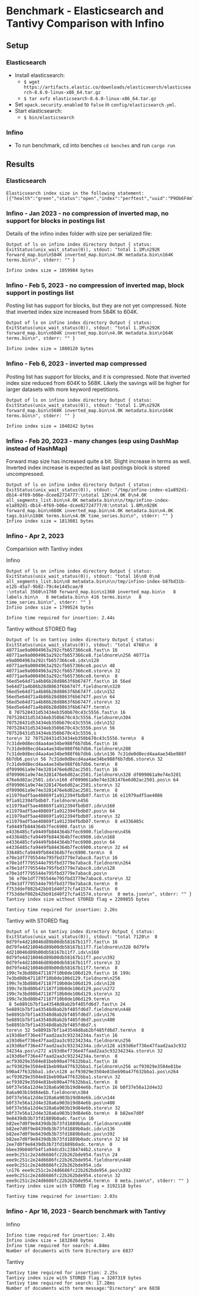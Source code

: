 # Benchmark - Elasticsearch and Tantivy Comparison with Infino

## Setup

### Elasticsearch

- Install elasticsearch:
  - `$ wget https://artifacts.elastic.co/downloads/elasticsearch/elasticsearch-8.6.0-linux-x86_64.tar.gz`
  - `$ tar xvfz elasticsearch-8.6.0-linux-x86_64.tar.gz`
- Set `xpack.security.enabled` to `false` in `config/elasticsearch.yml`.
- Start elasticsearch:
  - `$ bin/elasticsearch`

### Infino

- To run benchmark, cd into benches `cd benches` and run `cargo run`

## Results

### Elasticsearch

```
Elasticsearch index size in the following statement: [{"health":"green","status":"open","index":"perftest","uuid":"P9Ob6F4mTX6S3B6Osycs4g","pri":"1","rep":"0","docs.count":"56482","docs.deleted":"0","store.size":"3.1mb","pri.store.size":"3.1mb"}]
```

### Infino - Jan 2023 - no compression of inverted map, no support for blocks in postings list

Details of the infino index folder with size per serialized file:

```
Output of ls on infino index directory Output { status: ExitStatus(unix_wait_status(0)), stdout: "total 1.1M\n292K forward_map.bin\n584K inverted_map.bin\n4.0K metadata.bin\n164K terms.bin\n", stderr: "" }

Infino index size = 1059984 bytes
```

### Infino - Feb 5, 2023 - no compression of inverted map, block support in postings list

Posting list has support for blocks, but they are not yet compressed. Note that inverted index size increased from 584K to 604K.

```
Output of ls on infino index directory Output { status: ExitStatus(unix_wait_status(0)), stdout: "total 1.1M\n292K forward_map.bin\n604K inverted_map.bin\n4.0K metadata.bin\n164K terms.bin\n", stderr: "" }

Infino index size = 1080120 bytes
```

### Infino - Feb 6, 2023 - inverted map compressed

Posting list has support for blocks, and it is compressed. Note that inverted index size reduced from 604K to 568K. Likely the savings
will be higher for larger datasets with more keyword repetitions.

```
Output of ls on infino index directory Output { status: ExitStatus(unix_wait_status(0)), stdout: "total 1.1M\n292K forward_map.bin\n568K inverted_map.bin\n4.0K metadata.bin\n164K terms.bin\n", stderr: "" }

Infino index size = 1040242 bytes
```

### Infino - Feb 20, 2023 - many changes (esp using DashMap instead of HashMap)

Forward map size has increased quite a bit. Slight increase in terms as well. Inverted index increase is expected as last postings block is stored uncompressed.

```
Output of ls on infino index directory Output { status: ExitStatus(unix_wait_status(0)), stdout: "/tmp/infino-index-e1a892d1-db14-4f69-b06e-dcee82724777:\ntotal 12K\n4.0K 0\n4.0K all_segments_list.bin\n4.0K metadata.bin\n\n/tmp/infino-index-e1a892d1-db14-4f69-b06e-dcee82724777/0:\ntotal 1.8M\n928K forward_map.bin\n660K inverted_map.bin\n4.0K metadata.bin\n4.0K tags.bin\n188K terms.bin\n4.0K time_series.bin\n", stderr: "" }
Infino index size = 1813081 bytes
```

### Infino - Apr 2, 2023

Comparision with Tantivy index

Infino

```
Output of ls on infino index directory Output { status: ExitStatus(unix_wait_status(0)), stdout: "total 16\n0 0\n8 all_segments_list.bin\n8 metadata.bin\n\n/tmp/infino-index-b87bd31b-e12b-45a7-9b82-79c4e1445cae/0
:\ntotal 3560\n1760 forward_map.bin\n1360 inverted_map.bin\n   8 labels.bin\n   8 metadata.bin\n 416 terms.bin\n   8 time_series.bin\n", stderr: "" }
Infino index size = 1799524 bytes

Infino time required for insertion: 2.44s
```

Tantivy without STORED flag

```
Output of ls on tantivy index directory Output { status: ExitStatus(unix_wait_status(0)), stdout: "total 4768\n  8 40771ae9a0004963a292cfb657366ce8.fast\n 16 40771ae9a0004963a292cfb657366ce8.fieldnorm\n256 40771a
e9a0004963a292cfb657366ce8.idx\n128 40771ae9a0004963a292cfb657366ce8.pos\n 48 40771ae9a0004963a292cfb657366ce8.store\n 32 40771ae9a0004963a292cfb657366ce8.term\n  8 56ed5e64d71a4b86b28d8863f6b6747f.fast\n 16 56ed
5e64d71a4b86b28d8863f6b6747f.fieldnorm\n320 56ed5e64d71a4b86b28d8863f6b6747f.idx\n152 56ed5e64d71a4b86b28d8863f6b6747f.pos\n 64 56ed5e64d71a4b86b28d8863f6b6747f.store\n 32 56ed5e64d71a4b86b28d8863f6b6747f.term\n
 8 707528431d53434eb350b670c43c5556.fast\n 16 707528431d53434eb350b670c43c5556.fieldnorm\n304 707528431d53434eb350b670c43c5556.idx\n152 707528431d53434eb350b670c43c5556.pos\n 56 707528431d53434eb350b670c43c5556.s
tore\n 32 707528431d53434eb350b670c43c5556.term\n  8 7c31de0d8ecd4aa4ae34be988f6b7db6.fast\n 16 7c31de0d8ecd4aa4ae34be988f6b7db6.fieldnorm\n280 7c31de0d8ecd4aa4ae34be988f6b7db6.idx\n136 7c31de0d8ecd4aa4ae34be988f
6b7db6.pos\n 56 7c31de0d8ecd4aa4ae34be988f6b7db6.store\n 32 7c31de0d8ecd4aa4ae34be988f6b7db6.term\n  8 df099061a9e74e3281476e6d02ac2501.fast\n 16 df099061a9e74e3281476e6d02ac2501.fieldnorm\n320 df099061a9e74e3281
476e6d02ac2501.idx\n160 df099061a9e74e3281476e6d02ac2501.pos\n 64 df099061a9e74e3281476e6d02ac2501.store\n 32 df099061a9e74e3281476e6d02ac2501.term\n  8 e11979adf5ae40869f1a912394fbdb07.fast\n 16 e11979adf5ae4086
9f1a912394fbdb07.fieldnorm\n456 e11979adf5ae40869f1a912394fbdb07.idx\n160 e11979adf5ae40869f1a912394fbdb07.pos\n 64 e11979adf5ae40869f1a912394fbdb07.store\n 32 e11979adf5ae40869f1a912394fbdb07.term\n  8 e4336485c
fa9449fb844364b7fec6900.fast\n 16 e4336485cfa9449fb844364b7fec6900.fieldnorm\n456 e4336485cfa9449fb844364b7fec6900.idx\n168 e4336485cfa9449fb844364b7fec6900.pos\n 64 e4336485cfa9449fb844364b7fec6900.store\n 32 e4
336485cfa9449fb844364b7fec6900.term\n  8 e70e1df7795544e795fbd3779e7abac8.fast\n 16 e70e1df7795544e795fbd3779e7abac8.fieldnorm\n264 e70e1df7795544e795fbd3779e7abac8.idx\n128 e70e1df7795544e795fbd3779e7abac8.pos\n
 56 e70e1df7795544e795fbd3779e7abac8.store\n 32 e70e1df7795544e795fbd3779e7abac8.term\n  0 f753ddef082b42bb91d40f27cfa41574.fast\n  0 f753ddef082b42bb91d40f27cfa41574.store\n  8 meta.json\n", stderr: "" }
Tantivy index size without STORED flag = 2209855 bytes

Tantivy time required for insertion: 2.26s
```

Tantivy with STORED flag

```
Output of ls on tantivy index directory Output { status: ExitStatus(unix_wait_status(0)), stdout: "total 7120\n  8 0d79fe4d210046d89b00db58167b11f7.fast\n 16 0d79fe4d210046d89b00db58167b11f7.fieldnorm\n328 0d79fe
4d210046d89b00db58167b11f7.idx\n160 0d79fe4d210046d89b00db58167b11f7.pos\n392 0d79fe4d210046d89b00db58167b11f7.store\n 32 0d79fe4d210046d89b00db58167b11f7.term\n  8 199c7e3bd80b471187f10b0de106d129.fast\n 16 199c
7e3bd80b471187f10b0de106d129.fieldnorm\n256 199c7e3bd80b471187f10b0de106d129.idx\n128 199c7e3bd80b471187f10b0de106d129.pos\n272 199c7e3bd80b471187f10b0de106d129.store\n 32 199c7e3bd80b471187f10b0de106d129.term\n
 8 5e8891b7bf1a43548d8ab2bf485fd6d7.fast\n 24 5e8891b7bf1a43548d8ab2bf485fd6d7.fieldnorm\n448 5e8891b7bf1a43548d8ab2bf485fd6d7.idx\n176 5e8891b7bf1a43548d8ab2bf485fd6d7.pos\n400 5e8891b7bf1a43548d8ab2bf485fd6d7.s
tore\n 32 5e8891b7bf1a43548d8ab2bf485fd6d7.term\n  8 a193d6ef736e47faad2aa3c93234234a.fast\n 16 a193d6ef736e47faad2aa3c93234234a.fieldnorm\n256 a193d6ef736e47faad2aa3c93234234a.idx\n128 a193d6ef736e47faad2aa3c932
34234a.pos\n272 a193d6ef736e47faad2aa3c93234234a.store\n 32 a193d6ef736e47faad2aa3c93234234a.term\n  8 acf93029e3504e81beb90a47f632bba1.fast\n 16 acf93029e3504e81beb90a47f632bba1.fieldnorm\n256 acf93029e3504e81be
b90a47f632bba1.idx\n128 acf93029e3504e81beb90a47f632bba1.pos\n264 acf93029e3504e81beb90a47f632bba1.store\n 32 acf93029e3504e81beb90a47f632bba1.term\n  8 b0f37e56a12d4e328a6a903b19d84e6b.fast\n 16 b0f37e56a12d4e32
8a6a903b19d84e6b.fieldnorm\n304 b0f37e56a12d4e328a6a903b19d84e6b.idx\n144 b0f37e56a12d4e328a6a903b19d84e6b.pos\n400 b0f37e56a12d4e328a6a903b19d84e6b.store\n 32 b0f37e56a12d4e328a6a903b19d84e6b.term\n  8 b82ee7d0f
9e8439db3b73fd1889b0adc.fast\n 16 b82ee7d0f9e8439db3b73fd1889b0adc.fieldnorm\n400 b82ee7d0f9e8439db3b73fd1889b0adc.idx\n136 b82ee7d0f9e8439db3b73fd1889b0adc.pos\n392 b82ee7d0f9e8439db3b73fd1889b0adc.store\n 32 b8
2ee7d0f9e8439db3b73fd1889b0adc.term\n  0 bbee39b040fb4f1a94dcd3c2384744b2.store\n  8 eee9c251c2e24d6686fc22b262bde954.fast\n 24 eee9c251c2e24d6686fc22b262bde954.fieldnorm\n440 eee9c251c2e24d6686fc22b262bde954.idx
\n176 eee9c251c2e24d6686fc22b262bde954.pos\n392 eee9c251c2e24d6686fc22b262bde954.store\n 32 eee9c251c2e24d6686fc22b262bde954.term\n  8 meta.json\n", stderr: "" }
Tantivy index size with STORED flag = 3192118 bytes

Tantivy time required for insertion: 2.03s
```

### Infino - Apr 16, 2023 - Search benchmark with Tantivy

Infino

```
Infino time required for insertion: 2.48s
Infino index size = 1832848 bytes
Infino time required for search: 4.84ms
Number of documents with term Directory are 6837
```

Tantivy

```
Tantivy time required for insertion: 2.25s
Tantivy index size with STORED flag = 3207319 bytes
Tantivy time required for search: 17.28ms
Number of documents with term message:"Directory" are 6838
```
